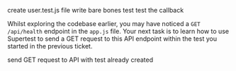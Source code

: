 create user.test.js file
write bare bones test
test the callback

Whilst exploring the codebase earlier, you may have noticed a `GET /api/health` endpoint in the `app.js` file. Your next task is to learn how to use Supertest to send a GET request to this API endpoint within the test you started in the previous ticket.

send GET request to API with test already created
